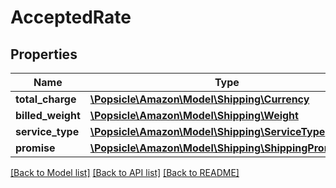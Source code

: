 # AcceptedRate

## Properties
Name | Type | Description | Notes
------------ | ------------- | ------------- | -------------
**total_charge** | [**\Popsicle\Amazon\Model\Shipping\Currency**](Currency.md) |  | [optional] 
**billed_weight** | [**\Popsicle\Amazon\Model\Shipping\Weight**](Weight.md) |  | [optional] 
**service_type** | [**\Popsicle\Amazon\Model\Shipping\ServiceType**](ServiceType.md) |  | [optional] 
**promise** | [**\Popsicle\Amazon\Model\Shipping\ShippingPromiseSet**](ShippingPromiseSet.md) |  | [optional] 

[[Back to Model list]](../../README.md#documentation-for-models) [[Back to API list]](../../README.md#documentation-for-api-endpoints) [[Back to README]](../../README.md)

